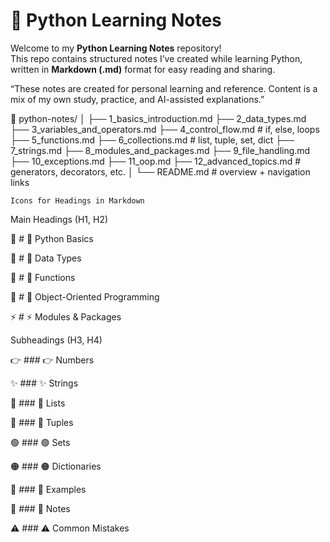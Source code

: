 

# 🐍 Python Learning Notes

Welcome to my **Python Learning Notes** repository!  
This repo contains structured notes I’ve created while learning Python, written in **Markdown (.md)** format for easy reading and sharing.

“These notes are created for personal learning and reference. Content is a mix of my own study, practice, and AI-assisted explanations.”

📂 python-notes/
│
├── 1_basics_introduction.md
├── 2_data_types.md
├── 3_variables_and_operators.md
├── 4_control_flow.md        # if, else, loops
├── 5_functions.md
├── 6_collections.md         # list, tuple, set, dict
├── 7_strings.md
├── 8_modules_and_packages.md
├── 9_file_handling.md
├── 10_exceptions.md
├── 11_oop.md
├── 12_advanced_topics.md    # generators, decorators, etc.
│
└── README.md                # overview + navigation links



    Icons for Headings in Markdown
Main Headings (H1, H2)

📌 # 📌 Python Basics

🚀 # 🚀 Data Types

📖 # 📖 Functions

🧩 # 🧩 Object-Oriented Programming

⚡ # ⚡ Modules & Packages

Subheadings (H3, H4)

👉 ### 👉 Numbers

✨ ### ✨ Strings

🔹 ### 🔹 Lists

🔸 ### 🔸 Tuples

🟢 ### 🟢 Sets

🟠 ### 🟠 Dictionaries

🧮 ### 🧮 Examples

📝 ### 📝 Notes

⚠️ ### ⚠️ Common Mistakes